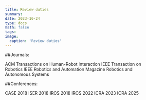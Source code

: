 ```yaml
---
title: Review duties
summary: 
date: 2023-10-24
type: docs
math: false
tags:
image:
  caption: 'Review duties'
---
```


##Journals:

ACM Transactions on Human-Robot Interaction
IEEE Transaction on Robotics
IEEE Robotics and Automation Magazine
Robotics and Autonomous Systems

##Conferences:

CASE 2018
ISER 2018
IROS 2018
IROS 2022
ICRA 2023
ICRA 2025

